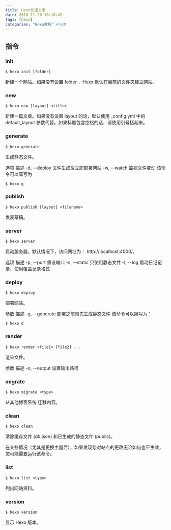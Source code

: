 ```yaml
---
title: Hexo快速上手
date: 2018-11-26 10:18:42
tags: [hexo]
categories: "Hexo教程" #分类
---
```


## 指令
### init
```
$ hexo init [folder]
```
新建一个网站。如果没有设置 folder ，Hexo 默认在目前的文件夹建立网站。

### new
```
$ hexo new [layout] <title>
```

新建一篇文章。如果没有设置 layout 的话，默认使用 _config.yml 中的 default_layout 参数代替。如果标题包含空格的话，请使用引号括起来。

### generate

```
$ hexo generate
```

生成静态文件。

选项    描述
-d, --deploy    文件生成后立即部署网站
-w, --watch    监视文件变动
该命令可以简写为
```
$ hexo g
```

### publish
```
$ hexo publish [layout] <filename>
```

发表草稿。

### server
```
$ hexo server
```

启动服务器。默认情况下，访问网址为： http://localhost:4000/。

选项    描述
-p, --port    重设端口
-s, --static    只使用静态文件
-l, --log    启动日记记录，使用覆盖记录格式

### deploy
```
$ hexo deploy
```

部署网站。

参数    描述
-g, --generate    部署之前预先生成静态文件
该命令可以简写为：
```
$ hexo d
```

### render
```
$ hexo render <file1> [file2] ...
```

渲染文件。

参数    描述
-o, --output    设置输出路径

### migrate
```
$ hexo migrate <type>
```

从其他博客系统 迁移内容。

### clean
```
$ hexo clean
```

清除缓存文件 (db.json) 和已生成的静态文件 (public)。

在某些情况（尤其是更换主题后），如果发现您对站点的更改无论如何也不生效，您可能需要运行该命令。

### list
```
$ hexo list <type>
```

列出网站资料。

### version
```
$ hexo version
```

显示 Hexo 版本。
